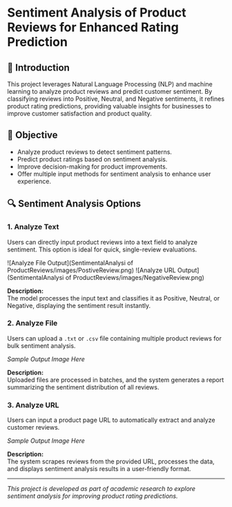 # Sentiment Analysis of Product Reviews for Enhanced Rating Prediction

## 📖 Introduction
This project leverages Natural Language Processing (NLP) and machine learning to analyze product reviews and predict customer sentiment. By classifying reviews into Positive, Neutral, and Negative sentiments, it refines product rating predictions, providing valuable insights for businesses to improve customer satisfaction and product quality.

## 🚀 Objective
- Analyze product reviews to detect sentiment patterns.  
- Predict product ratings based on sentiment analysis.  
- Improve decision-making for product improvements.  
- Offer multiple input methods for sentiment analysis to enhance user experience.

## 🔍 Sentiment Analysis Options

### 1. **Analyze Text**
Users can directly input product reviews into a text field to analyze sentiment. This option is ideal for quick, single-review evaluations.

![Analyze File Output](SentimentalAnalysi of ProductReviews/images/PostiveReview.png)
![Analyze URL Output](SentimentalAnalysi of ProductReviews/images/NegativeReview.png)

**Description:**  
The model processes the input text and classifies it as Positive, Neutral, or Negative, displaying the sentiment result instantly.

### 2. **Analyze File**
Users can upload a `.txt` or `.csv` file containing multiple product reviews for bulk sentiment analysis.

*Sample Output Image Here*

**Description:**  
Uploaded files are processed in batches, and the system generates a report summarizing the sentiment distribution of all reviews.

### 3. **Analyze URL**
Users can input a product page URL to automatically extract and analyze customer reviews.

*Sample Output Image Here*

**Description:**  
The system scrapes reviews from the provided URL, processes the data, and displays sentiment analysis results in a user-friendly format.

---

*This project is developed as part of academic research to explore sentiment analysis for improving product rating predictions.*

